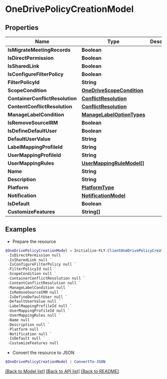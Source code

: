# OneDrivePolicyCreationModel
## Properties

Name | Type | Description | Notes
------------ | ------------- | ------------- | -------------
**IsMigrateMeetingRecords** | **Boolean** |  | [optional] 
**IsDirectPermission** | **Boolean** |  | [optional] 
**IsSharedLink** | **Boolean** |  | [optional] 
**IsConfigureFilterPolicy** | **Boolean** |  | [optional] 
**FilterPolicyId** | **String** |  | [optional] 
**ScopeCondition** | [**OneDriveScopeCondition**](OneDriveScopeCondition.md) |  | [optional] 
**ContainerConflictResolution** | [**ConflictResolution**](ConflictResolution.md) |  | [optional] 
**ContentConflictResolution** | [**ConflictResolution**](ConflictResolution.md) |  | [optional] 
**ManageLabelCondition** | [**ManageLabelOptionTypes**](ManageLabelOptionTypes.md) |  | [optional] 
**IsRemoveSourceIRM** | **Boolean** |  | [optional] 
**IsDefineDefaultUser** | **Boolean** |  | [optional] 
**DefaultUserValue** | **String** |  | [optional] 
**LabelMappingProfileId** | **String** |  | [optional] 
**UserMappingProfileId** | **String** |  | [optional] 
**UserMappingRules** | [**UserMappingRuleModel[]**](UserMappingRuleModel.md) |  | [optional] 
**Name** | **String** |  | [optional] 
**Description** | **String** |  | [optional] 
**Platform** | [**PlatformType**](PlatformType.md) |  | [optional] 
**Notification** | [**NotificationModel**](NotificationModel.md) |  | [optional] 
**IsDefault** | **Boolean** |  | [optional] 
**CustomizeFeatures** | **String[]** |  | [optional] 

## Examples

- Prepare the resource
```powershell
$OneDrivePolicyCreationModel = Initialize-FLY.ClientOneDrivePolicyCreationModel  -IsMigrateMeetingRecords null `
 -IsDirectPermission null `
 -IsSharedLink null `
 -IsConfigureFilterPolicy null `
 -FilterPolicyId null `
 -ScopeCondition null `
 -ContainerConflictResolution null `
 -ContentConflictResolution null `
 -ManageLabelCondition null `
 -IsRemoveSourceIRM null `
 -IsDefineDefaultUser null `
 -DefaultUserValue null `
 -LabelMappingProfileId null `
 -UserMappingProfileId null `
 -UserMappingRules null `
 -Name null `
 -Description null `
 -Platform null `
 -Notification null `
 -IsDefault null `
 -CustomizeFeatures null
```

- Convert the resource to JSON
```powershell
$OneDrivePolicyCreationModel | ConvertTo-JSON
```

[[Back to Model list]](../README.md#documentation-for-models) [[Back to API list]](../README.md#documentation-for-api-endpoints) [[Back to README]](../README.md)

